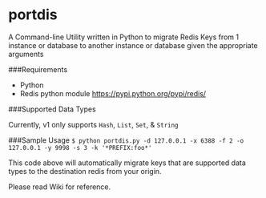 # portdis
A Command-line Utility written in Python to migrate Redis Keys from 1 instance or database to another instance or database given the appropriate arguments

###Requirements
- Python
- Redis python module https://pypi.python.org/pypi/redis/  

###Supported Data Types

Currently, v1 only supports `Hash`, `List`, `Set`, & `String`

###Sample Usage
`$ python portdis.py -d 127.0.0.1 -x 6388 -f 2 -o 127.0.0.1 -y 9998 -s 3 -k '*PREFIX:foo*'`

This code above will automatically migrate keys that are supported data types to the destination redis from your origin.

Please read Wiki for reference.
